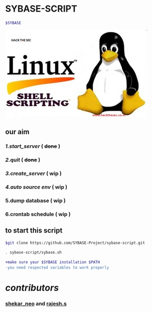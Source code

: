 # **SYBASE-SCRIPT**
```bash
$SYBASE
```
![sybase logo](https://github.com/SYBASE-Project/sybase-script/blob/master/shell.png)

## **our aim**

### *1.start_server*     ( ~~done~~ )

### *2.quit*             ( ~~done~~ )

### *3.create_server*     ( wip )

### *4.auto source env*   ( wip )

### 5.dump database       ( wip )

### 6.crontab schedule    ( wip )


## to start this script

```bash
$git clone https://github.com/SYBASE-Project/sybase-script.git
```

```bash
. sybase-script/sybase.sh
```
```diff
+make sure your $SYBASE installation $PATH
-you need respected variables to work properly
```

# *contributors*

### [shekar_neo](shekaransd@gmail.com) **and** [rajesh.s](rajeshs.viru@gmail.com) 

